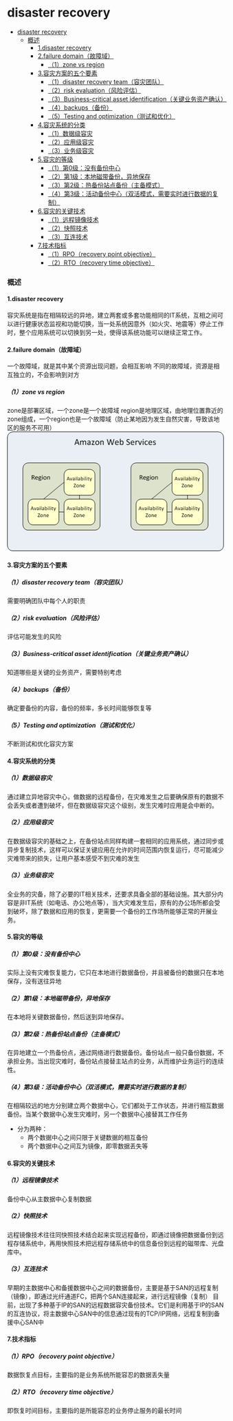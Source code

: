 # disaster recovery


<!-- @import "[TOC]" {cmd="toc" depthFrom=1 depthTo=6 orderedList=false} -->

<!-- code_chunk_output -->

- [disaster recovery](#disaster-recovery)
    - [概述](#概述)
      - [1.disaster recovery](#1disaster-recovery)
      - [2.failure domain（故障域）](#2failure-domain故障域)
        - [（1）zone vs region](#1zone-vs-region)
      - [3.容灾方案的五个要素](#3容灾方案的五个要素)
        - [（1）disaster recovery team（容灾团队）](#1disaster-recovery-team容灾团队)
        - [（2）risk evaluation（风险评估）](#2risk-evaluation风险评估)
        - [（3）Business-critical asset identification（关键业务资产确认）](#3business-critical-asset-identification关键业务资产确认)
        - [（4）backups（备份）](#4backups备份)
        - [（5）Testing and optimization（测试和优化）](#5testing-and-optimization测试和优化)
      - [4.容灾系统的分类](#4容灾系统的分类)
        - [（1）数据级容灾](#1数据级容灾)
        - [（2）应用级容灾](#2应用级容灾)
        - [（3）业务级容灾](#3业务级容灾)
      - [5.容灾的等级](#5容灾的等级)
        - [（1）第0级：没有备份中心](#1第0级没有备份中心)
        - [（2）第1级：本地磁带备份，异地保存](#2第1级本地磁带备份异地保存)
        - [（3）第2级：热备份站点备份（主备模式）](#3第2级热备份站点备份主备模式)
        - [（4）第3级：活动备份中心（双活模式，需要实时进行数据的复制）](#4第3级活动备份中心双活模式需要实时进行数据的复制)
      - [6.容灾的关键技术](#6容灾的关键技术)
        - [（1）远程镜像技术](#1远程镜像技术)
        - [（2）快照技术](#2快照技术)
        - [（3）互连技术](#3互连技术)
      - [7.技术指标](#7技术指标)
        - [（1）RPO（recovery point objective）](#1rporecovery-point-objective)
        - [（2）RTO（recovery time objective）](#2rtorecovery-time-objective)

<!-- /code_chunk_output -->

### 概述

#### 1.disaster recovery
容灾系统是指在相隔较远的异地，建立两套或多套功能相同的IT系统，互相之间可以进行健康状态监视和功能切换，当一处系统因意外（如火灾、地震等）停止工作时，整个应用系统可以切换到另一处，使得该系统功能可以继续正常工作。

#### 2.failure domain（故障域）
一个故障域，就是其中某个资源出现问题，会相互影响
不同的故障域，资源是相互独立的，不会影响到对方

##### （1）zone vs region
zone是部署区域，一个zone是一个故障域
region是地理区域，由地理位置靠近的zone组成，一个region也是一个故障域（防止某地因为发生自然灾害，导致该地区的服务不可用）
![](./imgs/overview_01.png)


#### 3.容灾方案的五个要素

##### （1）disaster recovery team（容灾团队）
需要明确团队中每个人的职责

##### （2）risk evaluation（风险评估）
评估可能发生的风险

##### （3）Business-critical asset identification（关键业务资产确认）
知道哪些是关键的业务资产，需要特别考虑

##### （4）backups（备份）
确定要备份的内容，备份的频率，多长时间能够恢复等

##### （5）Testing and optimization（测试和优化）
不断测试和优化容灾方案

#### 4.容灾系统的分类

##### （1）数据级容灾
通过建立异地容灾中心，做数据的远程备份，在灾难发生之后要确保原有的数据不会丢失或者遭到破坏，但在数据级容灾这个级别，发生灾难时应用是会中断的。

##### （2）应用级容灾
在数据级容灾的基础之上，在备份站点同样构建一套相同的应用系统，通过同步或异步复制技术，这样可以保证关键应用在允许的时间范围内恢复运行，尽可能减少灾难带来的损失，让用户基本感受不到灾难的发生

##### （3）业务级容灾
全业务的灾备，除了必要的IT相关技术，还要求具备全部的基础设施。其大部分内容是非IT系统（如电话、办公地点等），当大灾难发生后，原有的办公场所都会受到破坏，除了数据和应用的恢复，更需要一个备份的工作场所能够正常的开展业务。

#### 5.容灾的等级

##### （1）第0级：没有备份中心
实际上没有灾难恢复能力，它只在本地进行数据备份，并且被备份的数据只在本地保存，没有送往异地

##### （2）第1级：本地磁带备份，异地保存
在本地将关键数据备份，然后送到异地保存。

##### （3）第2级：热备份站点备份（主备模式）
在异地建立一个热备份点，通过网络进行数据备份。备份站点一般只备份数据，不承担业务。当出现灾难时，备份站点接替主站点的业务，从而维护业务运行的连续性。

##### （4）第3级：活动备份中心（双活模式，需要实时进行数据的复制）
在相隔较远的地方分别建立两个数据中心，它们都处于工作状态，并进行相互数据备份。当某个数据中心发生灾难时，另一个数据中心接替其工作任务
* 分为两种：
  * 两个数据中心之间只限于关键数据的相互备份
  * 两个数据中心之间互为镜像，即零数据丢失等

#### 6.容灾的关键技术

##### （1）远程镜像技术
备份中心从主数据中心复制数据

##### （2）快照技术
远程镜像技术往往同快照技术结合起来实现远程备份，即通过镜像把数据备份到远程存储系统中，再用快照技术把远程存储系统中的信息备份到远程的磁带库、光盘库中。

##### （3）互连技术
早期的主数据中心和备援数据中心之间的数据备份，主要是基于SAN的远程复制（镜像），即通过光纤通道FC，把两个SAN连接起来，进行远程镜像（复制）
目前，出现了多种基于IP的SAN的远程数据容灾备份技术。它们是利用基于IP的SAN的互连协议，将主数据中心SAN中的信息通过现有的TCP/IP网络，远程复制到备援中心SAN中

#### 7.技术指标

##### （1）RPO（recovery point objective）
数据恢复点目标，主要指的是业务系统所能容忍的数据丢失量

##### （2）RTO（recovery time objective）
即恢复时间目标，主要指的是所能容忍的业务停止服务的最长时间